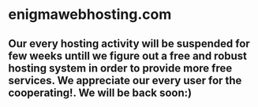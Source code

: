 # enigmawebhosting.com

## Our every hosting activity will be suspended for few weeks untill we figure out a free and robust hosting system in order to provide more free services. We appreciate our every user for the cooperating!. We will be back soon:)